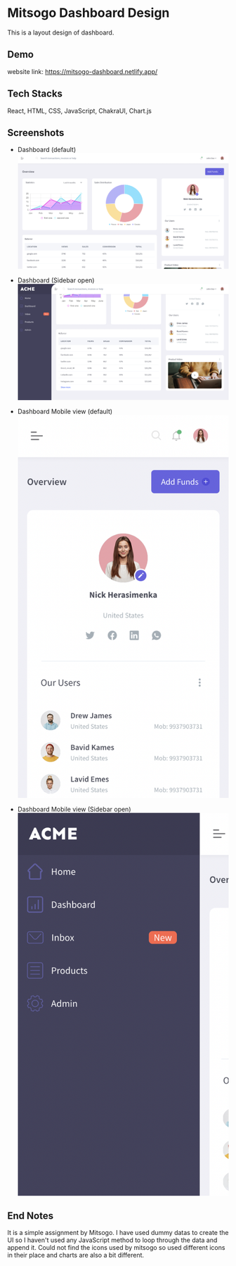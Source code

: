 

# Mitsogo Dashboard Design

This is a layout design of dashboard.

## Demo

website link: https://mitsogo-dashboard.netlify.app/


## Tech Stacks
 
 React, HTML, CSS, JavaScript, ChakraUI, Chart.js


## Screenshots

- Dashboard (default) 
![dashboard Page](https://github.com/SumanJK/mitsogo_dashboard_design/blob/main/screenshots/Screenshot%202022-08-28%20at%204.46.05%20PM.png)

- Dashboard (Sidebar open) 
![dashboard Page-open](https://github.com/SumanJK/mitsogo_dashboard_design/blob/main/screenshots/Screenshot%202022-08-28%20at%204.46.23%20PM.png)

- Dashboard Mobile view (default) 
![dashboard Page-mobile](https://github.com/SumanJK/mitsogo_dashboard_design/blob/main/screenshots/Screenshot%202022-08-28%20at%204.46.53%20PM.png)

- Dashboard Mobile view (Sidebar open) 
![dashboard Page-mobile-open](https://github.com/SumanJK/mitsogo_dashboard_design/blob/main/screenshots/Screenshot%202022-08-28%20at%204.46.59%20PM.png)


## End Notes

It is a simple assignment by Mitsogo. I have used dummy datas to create the UI so I haven't used any JavaScript method to loop through the data and append it. Could not find the icons used by mitsogo so used different icons in their place and charts are also a bit different.




